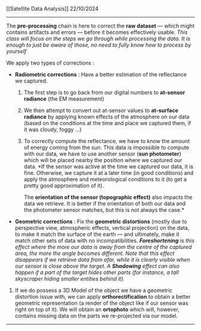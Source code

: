 [[Satellite Data Analysis]]
22/10/2024
****

The **pre-processing** chain is here to correct the **raw dataset** — which might contains artifacts and errors — before it becomes effectively usable.
	*This class will focus on the steps we go through while processing the data. It is enough to just be aware of those, no need to fully know how to process by yourself*

We apply two types of corrections :
- **Radiometric corrections** : Have a better estimation of the reflectance we captured. 
	1. The first step is to go back from our digital numbers to **at-sensor radiance** (the EM measurement)
	2. We then attempt to convert out at-sensor values to **at-surface radiance** by applying known effects of the atmosphere on our data (based on the conditions at the time and place we captured them, if it was cloudy, foggy ...)
	3. To correctly compute the reflectance, we have to know the amount of energy coming from the sun. This data is impossible to compute with our data, we have to use another sensor (**sun photometer**) which will be placed nearby the position where we captured our data.
		*If the sensor was active at the time we captured our data, it is fine. Otherwise, we capture it at a later time (in good conditions) and apply the atmosphere and meteorological conditions to it (to get a pretty good approximation of it).
		
	   The **orientation of the sensor (topographic effect)** also impacts the data we retrieve. It is better if the orientation of both our data and the photometer sensor matches, but this is not always the case.*

- **Geometric corrections** : Fix the **geometric distortions** (mostly due to perspective view, atmospheric effects, vertical projection) on the data, to make it match the surface of the earth — and ultimately, make it match other sets of data with no incompatibilities.
	***Foreshortening** is this effect where the more our data is away from the centre of the captured area, the more the angle becomes different. Note that this effect disappears if we retrieve data from afar, while it is clearly visible when our sensor is close above the target.
	A **Shadowing** effect can also happen if a part of the target hides other parts (for instance, a tall skyscraper hiding smaller entities behind it).*
	
1. If we do possess a 3D Model of the object we have a geometric distortion issue with, we can apply **orthorectification** to obtain a better geometric representation (a render of the object like if our sensor was right on top of it). We will obtain an **ortophoto** which will, however, contains missing data on the parts we re-projected via our model.


****
